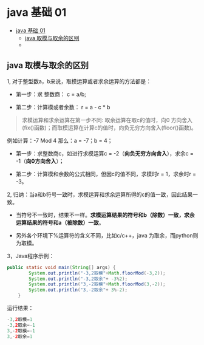 # java 基础 01

- [java 基础 01](#java-基础-01)
  - [java 取模与取余的区别](#java-取模与取余的区别)
  - [](#)

## java 取模与取余的区别

1, 对于整型数a，b来说，取模运算或者求余运算的方法都是：
  
- 第一步：求 整数商： c = a/b;

- 第二步：计算模或者余数： r = a - c * b

> 求模运算和求余运算在第一步不同: 取余运算在取c的值时，向0 方向舍入(fix()函数)；而取模运算在计算c的值时，向负无穷方向舍入(floor()函数)。

例如计算：-7 Mod 4
那么：a = -7；b = 4；

- 第一步：求整数商c，如进行求模运算c = -2（**向负无穷方向舍入**），求余c = -1（**向0方向舍入**）；

- 第二步：计算模和余数的公式相同，但因c的值不同，求模时r = 1，求余时r = -3。

2, 归纳：当a和b符号一致时，求模运算和求余运算所得的c的值一致，因此结果一致。
  
- 当符号不一致时，结果不一样。**求模运算结果的符号和b（除数）一致，求余运算结果的符号和a（被除数）一致**。

- 另外各个环境下%运算符的含义不同，比如c/c++，java 为取余，而python则为取模。

3，Java程序示例：

``` java
public static void main(String[] args) {
        System.out.println("-3,2取模"+Math.floorMod(-3,2));
        System.out.println("-3,2取余"+ -3%2);
        System.out.println("3,-2取模"+Math.floorMod(3,-2));
        System.out.println("3,-2取余"+ 3%-2);
    }

```

运行结果：

``` java
-3,2取模=1
-3,2取余=-1
3,-2取模=-1
3,-2取余=1

```

## 